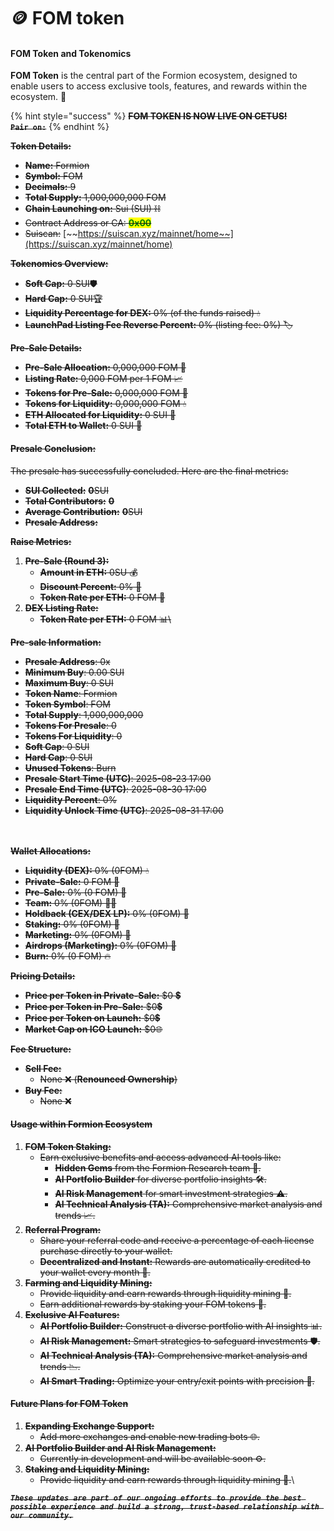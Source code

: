 # 🪙 FOM token

#### FOM Token and Tokenomics

**FOM Token** is the central part of the Formion ecosystem, designed to enable users to access exclusive tools, features, and rewards within the ecosystem. 🌟

{% hint style="success" %}
~~**FOM TOKEN IS NOW LIVE ON CETUS!**~~\
~~**`Pair on:`**~~&#x20;
{% endhint %}

~~**Token Details:**~~

* ~~**Name:** Formion~~
* ~~**Symbol:** FOM~~
* ~~**Decimals:** 9~~
* ~~**Total Supply:** 1,000,000,000 FOM~~
* ~~**Chain Launching on:** Sui (SUI) ⛓️~~
* ~~Contract Address or CA: <mark style="color:green;">**0x00**</mark>~~
* ~~Suiscan:~~ [~~https://suiscan.xyz/mainnet/home~~](https://suiscan.xyz/mainnet/home)

~~**Tokenomics Overview:**~~

* ~~**Soft Cap:** 0 SUI🛡️~~
* ~~**Hard Cap:** 0 SUI🏆~~
* ~~**Liquidity Percentage for DEX:** 0% (of the funds raised) 💧~~
* ~~**LaunchPad Listing Fee Reverse Percent:** 0% (listing fee: 0%) 🏷️~~

~~**Pre-Sale Details:**~~

* ~~**Pre-Sale Allocation:** 0,000,000 FOM 🎯~~
* ~~**Listing Rate:** 0,000 FOM per 1 FOM 📈~~
* ~~**Tokens for Pre-Sale:** 0,000,000 FOM  🏹~~
* ~~**Tokens for Liquidity:** 0,000,000 FOM  💧~~
* ~~**ETH Allocated for Liquidity:** 0 SUI 🌊~~
* ~~**Total ETH to Wallet:** 0 SUI 💼~~

#### ~~Presale Conclusion:~~

~~The presale has successfully concluded. Here are the final metrics:~~

* ~~**SUI Collected:**~~ ~~**0**SUI~~
* ~~**Total Contributors:**~~ ~~**0**~~
* ~~**Average Contribution:**~~ ~~**0**SUI~~
* ~~**Presale Address:**~~&#x20;

~~**Raise Metrics:**~~

1. ~~**Pre-Sale (Round 3):**~~
   * ~~**Amount in ETH:** 0SU 💰~~
   * ~~**Discount Percent:** 0% 💸~~
   * ~~**Token Rate per ETH:** 0 FOM 🏹~~
2. ~~**DEX Listing Rate:**~~
   * ~~**Token Rate per ETH:** 0 FOM  📊\\~~

~~**Pre-sale Information:**~~

* ~~**Presale Address**: 0x~~
* ~~**Minimum Buy**: 0.00 SUI~~
* ~~**Maximum Buy**: 0 SUI~~
* ~~**Token Name**: Formion~~
* ~~**Token Symbol**: FOM~~
* ~~**Total Supply**: 1,000,000,000~~
* ~~**Tokens For Presale**: 0~~
* ~~**Tokens For Liquidity**: 0~~
* ~~**Soft Cap**: 0 SUI~~
* ~~**Hard Cap**: 0 SUI~~
* ~~**Unused Tokens**: Burn~~
* ~~**Presale Start Time (UTC)**: 2025-08-23 17:00~~
* ~~**Presale End Time (UTC)**: 2025-08-30 17:00~~
* ~~**Liquidity Percent**: 0%~~
* ~~**Liquidity Unlock Time (UTC)**: 2025-08-31 17:00~~

\
\
~~**Wallet Allocations:**~~

* ~~**Liquidity (DEX):** 0% (0FOM) 💧~~
* ~~**Private-Sale:** 0 FOM 🔐~~
* ~~**Pre-Sale:** 0% (0 FOM) 🎯~~
* ~~**Team:** 0% (0FOM) 🧑‍💼~~
* ~~**Holdback (CEX/DEX LP):** 0% (0FOM) 🏦~~
* ~~**Staking:** 0% (0FOM) 🌿~~
* ~~**Marketing:** 0% (0FOM) 📢~~
* ~~**Airdrops (Marketing):** 0% (0FOM) 🎁~~
* ~~**Burn:** 0% (0 FOM) 🔥~~

~~**Pricing Details:**~~

* ~~**Price per Token in Private-Sale:** $0 💲~~
* ~~**Price per Token in Pre-Sale:** $0💲~~
* ~~**Price per Token on Launch:** $0💲~~
* ~~**Market Cap on ICO Launch:** $0🌐~~

~~**Fee Structure:**~~

* ~~**Sell Fee:**~~
  * ~~None ❌ (**Renounced Ownership**)~~
* ~~**Buy Fee:**~~
  * ~~None ❌~~

#### ~~Usage within Formion Ecosystem~~

1. ~~**FOM Token Staking:**~~
   * ~~Earn exclusive benefits and access advanced AI tools like:~~
     * ~~**Hidden Gems** from the Formion Research team 💎.~~
     * ~~**AI Portfolio Builder** for diverse portfolio insights 🛠️.~~
     * ~~**AI Risk Management** for smart investment strategies ⚠️.~~
     * ~~**AI Technical Analysis (TA):** Comprehensive market analysis and trends 📈.~~
2. ~~**Referral Program:**~~
   * ~~Share your referral code and receive a percentage of each license purchase directly to your wallet.~~
   * ~~**Decentralized and Instant:** Rewards are automatically credited to your wallet every month 💸.~~
3. ~~**Farming and Liquidity Mining:**~~
   * ~~Provide liquidity and earn rewards through liquidity mining 🌾.~~
   * ~~Earn additional rewards by staking your FOM tokens 🌿.~~
4. ~~**Exclusive AI Features:**~~
   * ~~**AI Portfolio Builder:** Construct a diverse portfolio with AI insights 📊.~~
   * ~~**AI Risk Management:** Smart strategies to safeguard investments 🛡️.~~
   * ~~**AI Technical Analysis (TA):** Comprehensive market analysis and trends 📉.~~
   * ~~**AI Smart Trading:** Optimize your entry/exit points with precision 🎯.~~

#### ~~Future Plans for FOM Token~~

1. ~~**Expanding Exchange Support:**~~
   * ~~Add more exchanges and enable new trading bots 🌐.~~
2. ~~**AI Portfolio Builder and AI Risk Management:**~~
   * ~~Currently in development and will be available soon ⚙️.~~
3. ~~**Staking and Liquidity Mining:**~~
   * ~~Provide liquidity and earn rewards through liquidity mining 🌾.~~\


~~_**`These updates are part of our ongoing efforts to provide the best possible experience and build a strong, trust-based relationship with our community.`**_~~
